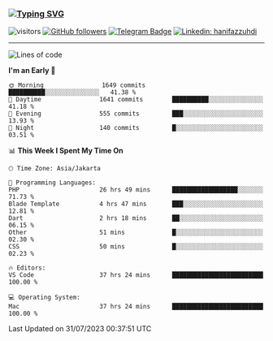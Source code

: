 ### [![Typing SVG](https://readme-typing-svg.herokuapp.com?font=lato&size=22&lines=Hi+There+👋)](https://git.io/typing-svg) 

![visitors](https://visitor-badge.glitch.me/badge?page_id=hanifazzuhdi.hanifazzuhdi)
[![GitHub followers](https://img.shields.io/github/followers/hanifazzuhdi?label=Follow&style=social)](https://github.com/hanifazzuhdi/?tab=follow) 
[![Telegram Badge](https://img.shields.io/badge/-hanif0198-blue?style=social&logo=telegram&link=https://www.t.me/hanif0198/)](https://www.t.me/hanif0198/) 
[![Linkedin: hanifazzuhdi](https://img.shields.io/badge/-hanifazzuhdi-blue?style=flat-square&logo=Linkedin&logoColor=white&link=https://www.linkedin.com/in/hanif-az-zuhdi-69688019b/)](https://www.linkedin.com/in/hanif-az-zuhdi-69688019b/) 

<hr/>

<!--START_SECTION:waka-->
![Lines of code](https://img.shields.io/badge/From%20Hello%20World%20I%27ve%20Written-26.1%20million%20lines%20of%20code-blue)

**I'm an Early 🐤** 

```text
🌞 Morning                1649 commits        ██████████░░░░░░░░░░░░░░░   41.38 % 
🌆 Daytime                1641 commits        ██████████░░░░░░░░░░░░░░░   41.18 % 
🌃 Evening                555 commits         ███░░░░░░░░░░░░░░░░░░░░░░   13.93 % 
🌙 Night                  140 commits         █░░░░░░░░░░░░░░░░░░░░░░░░   03.51 % 
```


📊 **This Week I Spent My Time On** 

```text
🕑︎ Time Zone: Asia/Jakarta

💬 Programming Languages: 
PHP                      26 hrs 49 mins      ██████████████████░░░░░░░   71.73 % 
Blade Template           4 hrs 47 mins       ███░░░░░░░░░░░░░░░░░░░░░░   12.81 % 
Dart                     2 hrs 18 mins       ██░░░░░░░░░░░░░░░░░░░░░░░   06.15 % 
Other                    51 mins             █░░░░░░░░░░░░░░░░░░░░░░░░   02.30 % 
CSS                      50 mins             █░░░░░░░░░░░░░░░░░░░░░░░░   02.23 % 

🔥 Editors: 
VS Code                  37 hrs 24 mins      █████████████████████████   100.00 % 

💻 Operating System: 
Mac                      37 hrs 24 mins      █████████████████████████   100.00 % 
```


 Last Updated on 31/07/2023 00:37:51 UTC
<!--END_SECTION:waka-->
